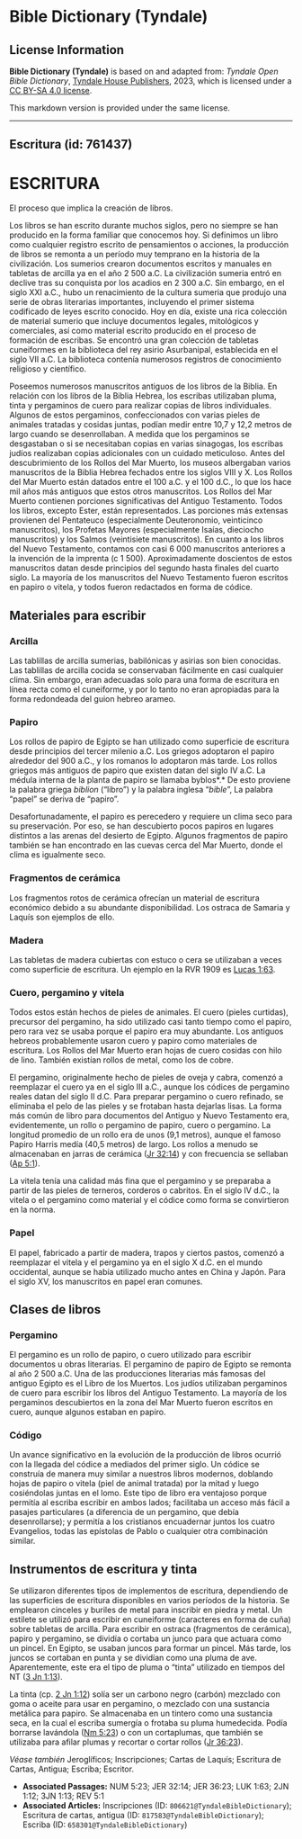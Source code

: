 # Bible Dictionary (Tyndale)

## License Information

**Bible Dictionary (Tyndale)** is based on and adapted from: _Tyndale Open Bible Dictionary_, [Tyndale House Publishers](https://tyndaleopenresources.com/), 2023, which is licensed under a [CC BY-SA 4.0 license](https://creativecommons.org/licenses/by-sa/4.0/legalcode.en).

This markdown version is provided under the same license.



--------------------------------

## Escritura (id: 761437)

ESCRITURA
=========

El proceso que implica la creación de libros.

Los libros se han escrito durante muchos siglos, pero no siempre se han producido en la forma familiar que conocemos hoy. Si definimos un libro como cualquier registro escrito de pensamientos o acciones, la producción de libros se remonta a un período muy temprano en la historia de la civilización. Los sumerios crearon documentos escritos y manuales en tabletas de arcilla ya en el año 2 500 a.C. La civilización sumeria entró en declive tras su conquista por los acadios en 2 300 a.C. Sin embargo, en el siglo XXI a.C., hubo un renacimiento de la cultura sumeria que produjo una serie de obras literarias importantes, incluyendo el primer sistema codificado de leyes escrito conocido. Hoy en día, existe una rica colección de material sumerio que incluye documentos legales, mitológicos y comerciales, así como material escrito producido en el proceso de formación de escribas. Se encontró una gran colección de tabletas cuneiformes en la biblioteca del rey asirio Asurbanipal, establecida en el siglo VII a.C. La biblioteca contenía numerosos registros de conocimiento religioso y científico.

Poseemos numerosos manuscritos antiguos de los libros de la Biblia. En relación con los libros de la Biblia Hebrea, los escribas utilizaban pluma, tinta y pergaminos de cuero para realizar copias de libros individuales. Algunos de estos pergaminos, confeccionados con varias pieles de animales tratadas y cosidas juntas, podían medir entre 10,7 y 12,2 metros de largo cuando se desenrollaban. A medida que los pergaminos se desgastaban o si se necesitaban copias en varias sinagogas, los escribas judíos realizaban copias adicionales con un cuidado meticuloso. Antes del descubrimiento de los Rollos del Mar Muerto, los museos albergaban varios manuscritos de la Biblia Hebrea fechados entre los siglos VIII y X. Los Rollos del Mar Muerto están datados entre el 100 a.C. y el 100 d.C., lo que los hace mil años más antiguos que estos otros manuscritos. Los Rollos del Mar Muerto contienen porciones significativas del Antiguo Testamento. Todos los libros, excepto Ester, están representados. Las porciones más extensas provienen del Pentateuco (especialmente Deuteronomio, veinticinco manuscritos), los Profetas Mayores (especialmente Isaías, dieciocho manuscritos) y los Salmos (veintisiete manuscritos). En cuanto a los libros del Nuevo Testamento, contamos con casi 6 000 manuscritos anteriores a la invención de la imprenta (c 1 500\). Aproximadamente doscientos de estos manuscritos datan desde principios del segundo hasta finales del cuarto siglo. La mayoría de los manuscritos del Nuevo Testamento fueron escritos en papiro o vitela, y todos fueron redactados en forma de códice.

Materiales para escribir
------------------------

### Arcilla

Las tablillas de arcilla sumerias, babilónicas y asirias son bien conocidas. Las tablillas de arcilla cocida se conservaban fácilmente en casi cualquier clima. Sin embargo, eran adecuadas solo para una forma de escritura en línea recta como el cuneiforme, y por lo tanto no eran apropiadas para la forma redondeada del guion hebreo arameo.

### Papiro

Los rollos de papiro de Egipto se han utilizado como superficie de escritura desde principios del tercer milenio a.C. Los griegos adoptaron el papiro alrededor del 900 a.C., y los romanos lo adoptaron más tarde. Los rollos griegos más antiguos de papiro que existen datan del siglo IV a.C. La médula interna de la planta de papiro se llamaba byblos*.* De esto proviene la palabra griega *biblion* (“libro”) y la palabra inglesa “*bible*”, La palabra “papel” se deriva de “papiro”.

Desafortunadamente, el papiro es perecedero y requiere un clima seco para su preservación. Por eso, se han descubierto pocos papiros en lugares distintos a las arenas del desierto de Egipto. Algunos fragmentos de papiro también se han encontrado en las cuevas cerca del Mar Muerto, donde el clima es igualmente seco.

### Fragmentos de cerámica

Los fragmentos rotos de cerámica ofrecían un material de escritura económico debido a su abundante disponibilidad. Los ostraca de Samaria y Laquís son ejemplos de ello.

### Madera

Las tabletas de madera cubiertas con estuco o cera se utilizaban a veces como superficie de escritura. Un ejemplo en la RVR 1909 es [Lucas 1:63](https://ref.ly/Luke1:63).

### Cuero, pergamino y vitela

Todos estos están hechos de pieles de animales. El cuero (pieles curtidas), precursor del pergamino, ha sido utilizado casi tanto tiempo como el papiro, pero rara vez se usaba porque el papiro era muy abundante. Los antiguos hebreos probablemente usaron cuero y papiro como materiales de escritura. Los Rollos del Mar Muerto eran hojas de cuero cosidas con hilo de lino. También existían rollos de metal, como los de cobre.

El pergamino, originalmente hecho de pieles de oveja y cabra, comenzó a reemplazar el cuero ya en el siglo III a.C., aunque los códices de pergamino reales datan del siglo II d.C. Para preparar pergamino o cuero refinado, se eliminaba el pelo de las pieles y se frotaban hasta dejarlas lisas. La forma más común de libro para documentos del Antiguo y Nuevo Testamento era, evidentemente, un rollo o pergamino de papiro, cuero o pergamino. La longitud promedio de un rollo era de unos (9,1 metros), aunque el famoso Papiro Harris medía (40,5 metros) de largo. Los rollos a menudo se almacenaban en jarras de cerámica ([Jr 32:14](https://ref.ly/Jer32:14)) y con frecuencia se sellaban ([Ap 5:1](https://ref.ly/Rev5:1)).

La vitela tenía una calidad más fina que el pergamino y se preparaba a partir de las pieles de terneros, corderos o cabritos. En el siglo IV d.C., la vitela o el pergamino como material y el códice como forma se convirtieron en la norma.

### Papel

El papel, fabricado a partir de madera, trapos y ciertos pastos, comenzó a reemplazar el vitela y el pergamino ya en el siglo X d.C. en el mundo occidental, aunque se había utilizado mucho antes en China y Japón. Para el siglo XV, los manuscritos en papel eran comunes.

Clases de libros
----------------

### Pergamino

El pergamino es un rollo de papiro, o cuero utilizado para escribir documentos u obras literarias. El pergamino de papiro de Egipto se remonta al año 2 500 a.C. Una de las producciones literarias más famosas del antiguo Egipto es el Libro de los Muertos. Los judíos utilizaban pergaminos de cuero para escribir los libros del Antiguo Testamento. La mayoría de los pergaminos descubiertos en la zona del Mar Muerto fueron escritos en cuero, aunque algunos estaban en papiro.

### Código

Un avance significativo en la evolución de la producción de libros ocurrió con la llegada del códice a mediados del primer siglo. Un códice se construía de manera muy similar a nuestros libros modernos, doblando hojas de papiro o vitela (piel de animal tratada) por la mitad y luego cosiéndolas juntas en el lomo. Este tipo de libro era ventajoso porque permitía al escriba escribir en ambos lados; facilitaba un acceso más fácil a pasajes particulares (a diferencia de un pergamino, que debía desenrollarse); y permitía a los cristianos encuadernar juntos los cuatro Evangelios, todas las epístolas de Pablo o cualquier otra combinación similar.

Instrumentos de escritura y tinta
---------------------------------

Se utilizaron diferentes tipos de implementos de escritura, dependiendo de las superficies de escritura disponibles en varios períodos de la historia. Se emplearon cinceles y buriles de metal para inscribir en piedra y metal. Un estilete se utilizó para escribir en cuneiforme (caracteres en forma de cuña) sobre tabletas de arcilla. Para escribir en ostraca (fragmentos de cerámica), papiro y pergamino, se dividía o cortaba un junco para que actuara como un pincel. En Egipto, se usaban juncos para formar un pincel. Más tarde, los juncos se cortaban en punta y se dividían como una pluma de ave. Aparentemente, este era el tipo de pluma o “tinta” utilizado en tiempos del NT ([3 Jn 1:13](https://ref.ly/3John1:13)).

La tinta (cp. [2 Jn 1:12](https://ref.ly/2John1:12)) solía ser un carbono negro (carbón) mezclado con goma o aceite para usar en pergamino, o mezclado con una sustancia metálica para papiro. Se almacenaba en un tintero como una sustancia seca, en la cual el escriba sumergía o frotaba su pluma humedecida. Podía borrarse lavándola ([Nm 5:23](https://ref.ly/Num5:23)) o con un cortaplumas, que también se utilizaba para afilar plumas y recortar o cortar rollos ([Jr 36:23](https://ref.ly/Jer36:23)).

*Véase también* Jeroglíficos; Inscripciones; Cartas de Laquís; Escritura de Cartas, Antigua; Escriba; Escritor.

* **Associated Passages:** NUM 5:23; JER 32:14; JER 36:23; LUK 1:63; 2JN 1:12; 3JN 1:13; REV 5:1
* **Associated Articles:** Inscripciones (ID: `806621@TyndaleBibleDictionary`); Escritura de cartas, antigua (ID: `817583@TyndaleBibleDictionary`); Escriba (ID: `658301@TyndaleBibleDictionary`)

